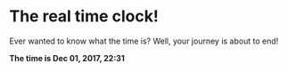# The real time clock!

Ever wanted to know what the time is? Well, your journey is about to end!

**The time is Dec 01, 2017, 22:31**